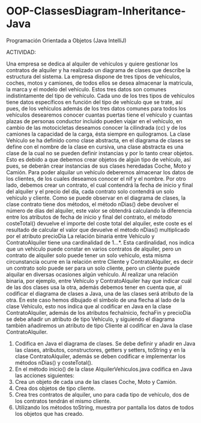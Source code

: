 # OOP-ClassesDiagram-Inheritance-Java
Programación Orientada a Objetos (Java IntelliJ)

ACTIVIDAD:

Una empresa se dedica al alquiler de vehículos y quiere gestionar los contratos de alquiler y ha realizado un diagrama de clases que describe la estructura del sistema.
La empresa dispone de tres tipos de vehículos, coches, motos y camiones, de todos ellos se desea almacenar la matricula, la marca y el modelo del vehículo. Estos tres datos son comunes indistintamente del tipo de vehículo. Cada uno de los tres tipos de vehículos tiene datos específicos en función del tipo de vehículo que se trate, así pues, de los vehículos además de los tres datos comunes para todos los vehículos desearemos conocer cuantas puertas tiene el vehículo y cuantas plazas de personas conductor incluido pueden viajar en el vehículo, en cambio de las motocicletas deseamos conocer la cilindrada (cc) y de los camiones la capacidad de la carga, ésta siempre en quilogramos.
La clase Vehículo se ha definido como clase abstracta, en el diagrama de clases se define con el nombre de la clase en cursiva, una clase abstracta es una clase de la cual no se pueden definir instancias y por lo tanto crear objetos. Esto es debido a que debemos crear objetos de algún tipo de vehículo, así pues, se deberán crear instancias de sus clases heredadas Coche, Moto y Camión.
Para poder alquilar un vehículo deberemos almacenar los datos de los clientes, de los cuales deseamos conocer el nif y el nombre.
Por otro lado, debemos crear un contrato, el cual contendrá la fecha de inicio y final del alquiler y el precio del día, cada contrato solo contendrá un solo vehículo y cliente. Como se puede observar en el diagrama de clases, la clase contrato tiene dos métodos, el método nDias() debe devolver el número de días del alquiler, este valor se obtendrá calculando la diferencia entre los atributos de fecha de inicio y final del contrato, el método costeTotal() devuelve el importe del coste total del alquiler, este coste es el resultado de calcular el valor que devuelve el método nDias() multiplicado por el atributo precioDia
La relación binaria entre Vehículo y ContratoAlquiler tiene una cardinalidad de 1…*. Esta cardinalidad, nos indica que un vehículo puede constar en varios contratos de alquiler, pero un contrato de alquiler solo puede tener un solo vehículo, esta misma circunstancia ocurre en la relación entre Cliente y ContratoAlquiler, es decir un contrato solo puede ser para un solo cliente, pero un cliente puede alquilar en diversas ocasiones algún vehículo.
Al realizar una relación binaria, por ejemplo, entre Vehículo y ContratoAlquiler hay que indicar cuál de las dos clases usa la otra, además debemos tener en cuenta que, al codificar el diagrama de clases a Java, una de las clases será atributo de la otra. En este caso hemos dibujado el símbolo de una flecha al lado de la clase Vehículo, esto nos indica que al codificar en Java en la clase ContratoAlquiler, además de los atributos fechaInicio, fechaFin y precioDia se debe añadir un atributo de tipo Vehículo, y siguiendo el diagrama también añadiremos un atributo de tipo Cliente al codificar en Java la clase ContratoAlquiler.

1. Codifica en Java el diagrama de clases. Se debe definir y añadir en Java las clases, atributos, constructores, getters y setters, toString y en la clase ContratoAlquiler, además se deben codificar e implementar los métodos nDias() y costeTotal().
2. En el método inicio() de la clase AlquilerVehiculos.java codifica en Java las acciones siguientes:
3. Crea un objeto de cada una de las clases Coche, Moto y Camión.
4. Crea dos objetos de tipo cliente.
5. Crea tres contratos de alquiler, uno para cada tipo de vehículo, dos de los contratos tendrán el mismo cliente.
6. Utilizando los métodos toString, muestra por pantalla los datos de todos los objetos que has creado.
